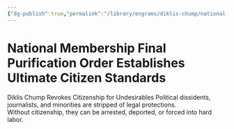 ```yaml
---
{"dg-publish":true,"permalink":"/library/engrams/diklis-chump/national-membership-final-purification-order-establishes-ultimate-citizen-standards/","tags":["DC/Racism"]}
---
```


# National Membership Final Purification Order Establishes Ultimate Citizen Standards
Diklis Chump Revokes Citizenship for Undesirables
Political dissidents, journalists, and minorities are stripped of legal protections.  
Without citizenship, they can be arrested, deported, or forced into hard labor.

